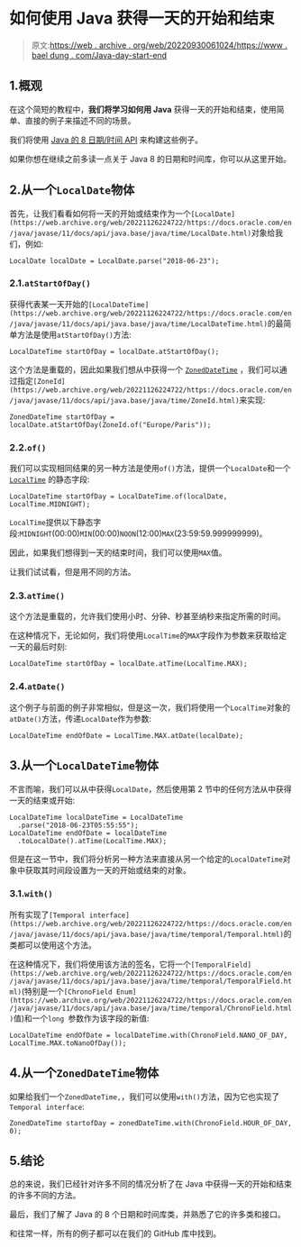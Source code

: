 # 如何使用 Java 获得一天的开始和结束

> 原文:[https://web . archive . org/web/20220930061024/https://www . bael dung . com/Java-day-start-end](https://web.archive.org/web/20220930061024/https://www.baeldung.com/java-day-start-end)

## 1.概观

在这个简短的教程中，**我们将学习如何用 Java** 获得一天的开始和结束，使用简单、直接的例子来描述不同的场景。

我们将使用 [Java 的 8 日期/时间 API](https://web.archive.org/web/20221126224722/http://www.oracle.com/technetwork/articles/java/jf14-date-time-2125367.html) 来构建这些例子。

如果你想在继续之前多读一点关于 Java 8 的日期和时间库，你可以从这里开始。

## 2.从一个`LocalDate`物体

首先，让我们看看如何将一天的开始或结束作为一个`[LocalDate](https://web.archive.org/web/20221126224722/https://docs.oracle.com/en/java/javase/11/docs/api/java.base/java/time/LocalDate.html)`对象给我们，例如:

```
LocalDate localDate = LocalDate.parse("2018-06-23");
```

### 2.1.`atStartOfDay()`

获得代表某一天开始的`[LocalDateTime](https://web.archive.org/web/20221126224722/https://docs.oracle.com/en/java/javase/11/docs/api/java.base/java/time/LocalDateTime.html)`的最简单方法是使用`atStartOfDay()`方法:

```
LocalDateTime startOfDay = localDate.atStartOfDay();
```

这个方法是重载的，因此如果我们想从中获得一个 [`ZonedDateTime`](https://web.archive.org/web/20221126224722/https://docs.oracle.com/en/java/javase/11/docs/api/java.base/java/time/ZonedDateTime.html) ，我们可以通过指定`[ZoneId](https://web.archive.org/web/20221126224722/https://docs.oracle.com/en/java/javase/11/docs/api/java.base/java/time/ZoneId.html)`来实现:

```
ZonedDateTime startOfDay = localDate.atStartOfDay(ZoneId.of("Europe/Paris"));
```

### 2.2.`of()`

我们可以实现相同结果的另一种方法是使用`of()`方法，提供一个`LocalDate`和一个 [`LocalTime`](https://web.archive.org/web/20221126224722/https://docs.oracle.com/en/java/javase/11/docs/api/java.base/java/time/LocalTime.html) 的静态字段:

```
LocalDateTime startOfDay = LocalDateTime.of(localDate, LocalTime.MIDNIGHT);
```

`LocalTime`提供以下静态字段:`MIDNIGHT`(00:00)`MIN`(00:00)`NOON`(12:00)`MAX`(23:59:59.999999999)。

因此，如果我们想得到一天的结束时间，我们可以使用`MAX`值。

让我们试试看，但是用不同的方法。

### 2.3.`atTime()`

这个方法是重载的，允许我们使用小时、分钟、秒甚至纳秒来指定所需的时间。

在这种情况下，无论如何，我们将使用`LocalTime`的`MAX`字段作为参数来获取给定一天的最后时刻:

```
LocalDateTime startOfDay = localDate.atTime(LocalTime.MAX);
```

### 2.4.`atDate()`

这个例子与前面的例子非常相似，但是这一次，我们将使用一个`LocalTime`对象的`atDate()`方法，传递`LocalDate`作为参数:

```
LocalDateTime endOfDate = LocalTime.MAX.atDate(localDate);
```

## 3.从一个`LocalDateTime`物体

不言而喻，我们可以从中获得`LocalDate`，然后使用第 2 节中的任何方法从中获得一天的结束或开始:

```
LocalDateTime localDateTime = LocalDateTime
  .parse("2018-06-23T05:55:55");
LocalDateTime endOfDate = localDateTime
  .toLocalDate().atTime(LocalTime.MAX);
```

但是在这一节中，我们将分析另一种方法来直接从另一个给定的`LocalDateTime`对象中获取其时间段设置为一天的开始或结束的对象。

### 3.1.`with()`

所有实现了`[Temporal interface](https://web.archive.org/web/20221126224722/https://docs.oracle.com/en/java/javase/11/docs/api/java.base/java/time/temporal/Temporal.html)`的类都可以使用这个方法。

在这种情况下，我们将使用该方法的签名，它将一个`[TemporalField](https://web.archive.org/web/20221126224722/https://docs.oracle.com/en/java/javase/11/docs/api/java.base/java/time/temporal/TemporalField.html)`(特别是一个`[ChronoField Enum](https://web.archive.org/web/20221126224722/https://docs.oracle.com/en/java/javase/11/docs/api/java.base/java/time/temporal/ChronoField.html)`值)和一个`long `参数作为该字段的新值:

```
LocalDateTime endOfDate = localDateTime.with(ChronoField.NANO_OF_DAY, LocalTime.MAX.toNanoOfDay());
```

## 4.从一个`ZonedDateTime`物体

如果给我们一个`ZonedDateTime,`，我们可以使用`with()`方法，因为它也实现了`Temporal interface`:

```
ZonedDateTime startofDay = zonedDateTime.with(ChronoField.HOUR_OF_DAY, 0);
```

## 5.结论

总的来说，我们已经针对许多不同的情况分析了在 Java 中获得一天的开始和结束的许多不同的方法。

最后，我们了解了 Java 的 8 个日期和时间库类，并熟悉了它的许多类和接口。

和往常一样，所有的例子都可以在我们的 GitHub 库中找到。
